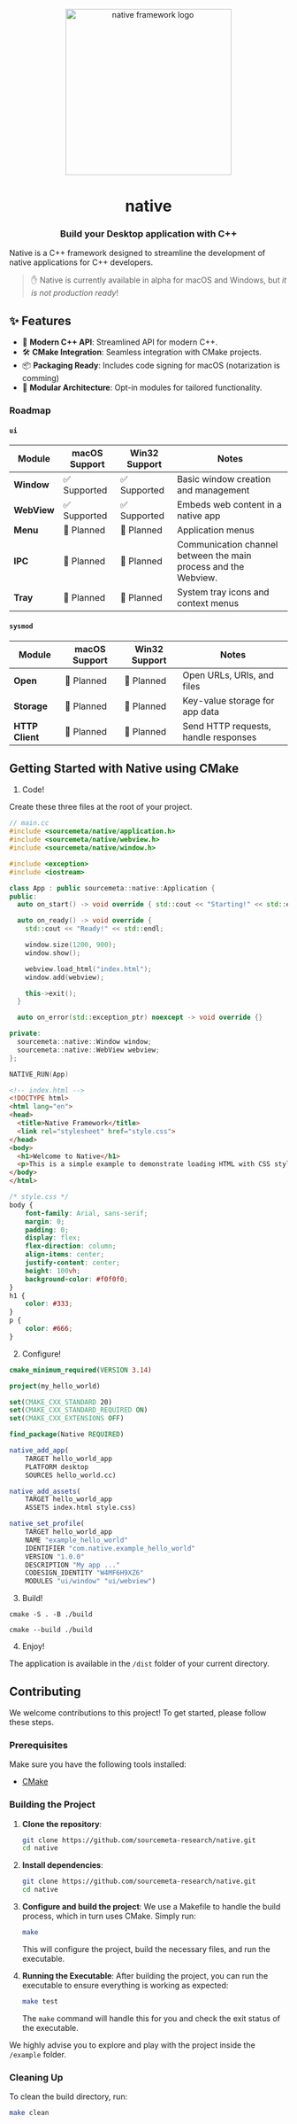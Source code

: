 <p align="center"><img width="300px" src="./assets/logo.png" alt="native framework logo"/></p>
<h1 align="center">native</h1>
<h3 align="center">Build your Desktop application with C++</h3>

Native is a C++ framework designed to streamline the development of native applications for C++ developers.

> ✋ Native is currently available in alpha for macOS and Windows, but *it is not production ready*!

## ✨ Features

-  🚀 **Modern C++ API**: Streamlined API for modern C++.
-  🛠 **CMake Integration**: Seamless integration with CMake projects.
-  📦 **Packaging Ready**: Includes code signing for macOS (notarization is comming)
-  🧩 **Modular Architecture**: Opt-in modules for tailored functionality.

### Roadmap

#### `ui`

| Module       | macOS Support       | Win32 Support       | Notes                                                           |
|--------------|---------------------|---------------------|-----------------------------------------------------------------|
| **Window**   | ✅ Supported        | ✅ Supported        | Basic window creation and management                            |
| **WebView**  | ✅ Supported        | ✅ Supported        | Embeds web content in a native app                              |
| **Menu**     | 🚧 Planned          | 🚧 Planned          | Application menus                                               |
| **IPC**      | 🚧 Planned          | 🚧 Planned          | Communication channel between the main process and the Webview. |
| **Tray**     | 🚧 Planned          | 🚧 Planned          | System tray icons and context menus                             |

#### `sysmod`

| Module           | macOS Support       | Win32 Support       | Notes                                         |
|------------------|---------------------|---------------------|-----------------------------------------------|
| **Open**         | 🚧 Planned          | 🚧 Planned          | Open URLs, URIs, and files                    |
| **Storage**      | 🚧 Planned          | 🚧 Planned          | Key-value storage for app data                |
| **HTTP Client**  | 🚧 Planned          | 🚧 Planned          | Send HTTP requests, handle responses          |

## Getting Started with Native using CMake

1. Code!

Create these three files at the root of your project.
   
```cc
// main.cc
#include <sourcemeta/native/application.h>
#include <sourcemeta/native/webview.h>
#include <sourcemeta/native/window.h>

#include <exception>
#include <iostream>

class App : public sourcemeta::native::Application {
public:
  auto on_start() -> void override { std::cout << "Starting!" << std::endl; }

  auto on_ready() -> void override {
    std::cout << "Ready!" << std::endl;

    window.size(1200, 900);
    window.show();

    webview.load_html("index.html");
    window.add(webview);

    this->exit();
  }

  auto on_error(std::exception_ptr) noexcept -> void override {}

private:
  sourcemeta::native::Window window;
  sourcemeta::native::WebView webview;
};

NATIVE_RUN(App)
```

```html
<!-- index.html -->
<!DOCTYPE html>
<html lang="en">
<head>
  <title>Native Framework</title>
  <link rel="stylesheet" href="style.css">
</head>
<body>
  <h1>Welcome to Native</h1>
  <p>This is a simple example to demonstrate loading HTML with CSS styling.</p>
</body>
</html>
```

```css
/* style.css */
body {
    font-family: Arial, sans-serif;
    margin: 0;
    padding: 0;
    display: flex;
    flex-direction: column;
    align-items: center;
    justify-content: center;
    height: 100vh;
    background-color: #f0f0f0;
}
h1 {
    color: #333;
}
p {
    color: #666;
}
```

2. Configure!

```cmake
cmake_minimum_required(VERSION 3.14)

project(my_hello_world)

set(CMAKE_CXX_STANDARD 20)
set(CMAKE_CXX_STANDARD_REQUIRED ON)
set(CMAKE_CXX_EXTENSIONS OFF)

find_package(Native REQUIRED)

native_add_app(
    TARGET hello_world_app
    PLATFORM desktop
    SOURCES hello_world.cc)

native_add_assets(
    TARGET hello_world_app
    ASSETS index.html style.css)

native_set_profile(
    TARGET hello_world_app
    NAME "example_hello_world"
    IDENTIFIER "com.native.example_hello_world"
    VERSION "1.0.0"
    DESCRIPTION "My app ..."
    CODESIGN_IDENTITY "W4MF6H9XZ6"
    MODULES "ui/window" "ui/webview")
```


3. Build!

```shell
cmake -S . -B ./build 

cmake --build ./build
```

4. Enjoy!

The application is available in the `/dist` folder of your current directory.

## Contributing

We welcome contributions to this project! To get started, please follow these steps.

### Prerequisites

Make sure you have the following tools installed:

- [CMake](https://cmake.org/)

### Building the Project

1. **Clone the repository**:
    ```sh
    git clone https://github.com/sourcemeta-research/native.git
    cd native
    ```
    
2. **Install dependencies**:
    ```sh
    git clone https://github.com/sourcemeta-research/native.git
    cd native
    ```

3. **Configure and build the project**:
    We use a Makefile to handle the build process, which in turn uses CMake. Simply run:
    ```sh
    make
    ```

    This will configure the project, build the necessary files, and run the executable.

4. **Running the Executable**:
    After building the project, you can run the executable to ensure everything is working as expected:
    ```sh
    make test
    ```

    The `make` command will handle this for you and check the exit status of the executable.

We highly advise you to explore and play with the project inside the `/example` folder.

### Cleaning Up

To clean the build directory, run:
```sh
make clean
```
